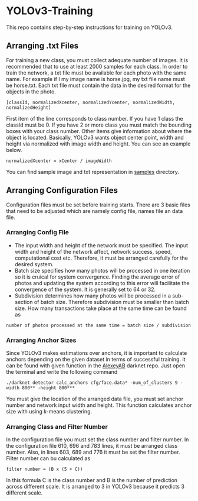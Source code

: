 # YOLOv3-Training
 This repo contains step-by-step instructions for training on YOLOv3.
 
 ## Arranging .txt Files
 For training a new class, you must collect adequate number of images. It is recommended that to use at least 2000 samples for each class. In order to train the network, a txt file must be available for each photo with the same name. For example if I my image name is horse.jpg, my txt file name must be horse.txt.
 Each txt file must contain the data in the desired format for the objects in the photo. 
 
```
[classId, normalizedXcenter, normalizedYcenter, normalizedWidth, normalizedHeight]
```

First item of the line corresponds to class number. If you have 1 class the classId must be 0. If you have 2 or more class you must match the bounding boxes with your class number. Other items give information about where the object is located. Basically, YOLOv3 wants object center point, width and height via normalized with image width and height. You can see an example below. 
```
normalizedXcenter = xCenter / imageWidth
```
You can find sample image and txt representation in [samples](samples/) directory. 

## Arranging Configuration Files
Configuration files must be set before training starts. There are 3 basic files that need to be adjusted which are namely config file, names file an data file.

### Arranging Config File
* The input width and height of the network must be specified. The input width and height of the network affect, network success, speed, computational cost etc. Therefore, it must be arranged carefully for the desired system. 
* Batch size specifies how many photos will be processed in one iteration so it is cruical for system convergence. Finding the average error of photos and updating the system according to this error will facilitate the convergence of the system. It is generally set to 64 or 32.
* Subdivision determines how many photos will be processed in a sub-section of batch size. Therefore subdivision must be smaller than batch size. How many transactions take place at the same time can be found as 
```
number of photos processed at the same time = batch size / subdivision
```
### Arranging Anchor Sizes
Since YOLOv3 makes estimations over anchors, it is important to calculate anchors depending on the given dataset in terms of successful training. It can be found with given function in the [AlexeyAB](https://github.com/AlexeyAB/darknet) darknet repo. Just open the terminal and write the following command

```
./darknet detector calc_anchors cfg/face.data* -num_of_clusters 9 -width 800** -height 800***
```
You must give the location of the arranged data file, you must set anchor number and network input width and height. This function calculates anchor size with using k-means clustering.

### Arranging Class and Filter Number
In the configuration file you must set the class number and filter number. In the configuration file 610, 696 and 783 lines, it must be arranged class number. Also, in lines 603, 689 and 776 it must be set the filter number. Filter number can bu calculated as 
```
filter number = (B x (5 + C))
```
In this formula C is the class number and B is the number of prediction across different scale. It is arranged to 3 in YOLOv3 because it predicts 3 different scale.
